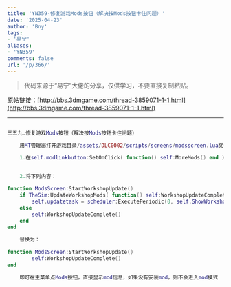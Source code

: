 ```yaml
---
title: 'YN359-修复游戏Mods按钮（解决按Mods按钮卡住问题）'
date: '2025-04-23'
author: 'Bny'
tags:
- '易宁'
aliases:
- 'YN359'
comments: false
url: '/p/366/'
---
```


> 代码来源于“易宁”大佬的分享，仅供学习，不要直接复制粘贴。

原帖链接：[http://bbs.3dmgame.com/thread-3859071-1-1.html](http://bbs.3dmgame.com/thread-3859071-1-1.html)

---

```lua  

三五九.修复游戏Mods按钮（解决按Mods按钮卡住问题）

	用MT管理器打开游戏目录/assets/DLC0002/scripts/screens/modsscreen.lua文件，

	1.在self.modlinkbutton:SetOnClick( function() self:MoreMods() end )的下一行插入self.cb(true)


	2.将下列内容：

function ModsScreen:StartWorkshopUpdate()
	if TheSim:UpdateWorkshopMods( function() self:WorkshopUpdateComplete() end ) then
		self.updatetask = scheduler:ExecutePeriodic(0, self.ShowWorkshopStatus, nil, 0, self )
	else
		self:WorkshopUpdateComplete()
	end
end

	替换为：

function ModsScreen:StartWorkshopUpdate()
		self:WorkshopUpdateComplete()
end

	即可在主菜单点Mods按钮，直接显示mod信息，如果没有安装mod，则不会进入mod模式

```  

